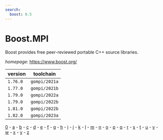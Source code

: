 ```yaml
---
search:
  boost: 0.5
---
```

# Boost.MPI

Boost provides free peer-reviewed portable C++ source libraries.

*homepage*: <https://www.boost.org/>

version | toolchain
--------|----------
``1.76.0`` | ``gompi/2021a``
``1.77.0`` | ``gompi/2021b``
``1.79.0`` | ``gompi/2022a``
``1.79.0`` | ``gompi/2022b``
``1.81.0`` | ``gompi/2022b``
``1.82.0`` | ``gompi/2023a``

[0](../0/index.md) - [a](../a/index.md) - [b](../b/index.md) - [c](../c/index.md) - [d](../d/index.md) - [e](../e/index.md) - [f](../f/index.md) - [g](../g/index.md) - [h](../h/index.md) - [i](../i/index.md) - [j](../j/index.md) - [k](../k/index.md) - [l](../l/index.md) - [m](../m/index.md) - [n](../n/index.md) - [o](../o/index.md) - [p](../p/index.md) - [q](../q/index.md) - [r](../r/index.md) - [s](../s/index.md) - [t](../t/index.md) - [u](../u/index.md) - [v](../v/index.md) - [w](../w/index.md) - [x](../x/index.md) - [y](../y/index.md) - [z](../z/index.md)

